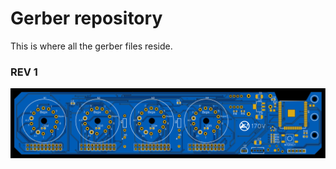# Gerber repository
This is where all the gerber files reside.


### REV 1
![](https://raw.githubusercontent.com/ThisIsntTheWay/rack_nixie_display/main/gerber/PCB_rack_nixie_dipsplay_REV1.svg)
